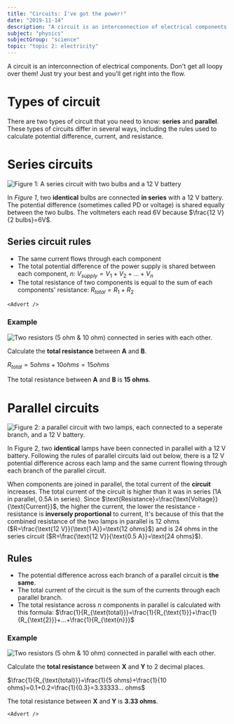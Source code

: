 ```yaml
---
title: "Circuits: I've got the power!"
date: "2019-11-14"
description: "A circuit is an interconnection of electrical components. Don't get all loopy over them! Just try your best and you'll get right into the flow."
subject: "physics"
subjectGroup: "science"
topic: "topic 2: electricity"
---
```


A circuit is an interconnection of electrical components. Don't get all loopy over them! Just try your best and you'll get right into the flow.

# Types of circuit

There are two types of circuit that you need to know: **series** and **parallel**. These types of circuits differ in several ways, including the rules used to calculate potential difference, current, and resistance.

# Series circuits

![Figure 1: A series circuit with two bulbs and a 12 V battery](articles/physics/topic-2/series-bulb-circuit.svg)

In _Figure 1_, two **identical** bulbs are connected **in series** with a 12 V battery. The potential difference (sometimes called PD or voltage) is shared equally between the two bulbs. The voltmeters each read 6V because $\frac{12 V}{2 bulbs}=6V$.

## Series circuit rules

- The same current flows through each component
- The total potential difference of the power supply is shared between each component, _n_: $V_{supply}=V_{1}+V_{2}+...+V_{n}$
- The total resistance of two components is equal to the sum of each components' resistance: $R_{total} = R_{1} + R_{2}$

```react
<Advert />
```

### Example

![Two resistors (5 ohm & 10 ohm) connected in series with each other.](articles/physics/topic-2/resistance.svg)

Calculate the **total resistance** between **A** and **B**.

$R_{total} = 5 ohms + 10 ohms = 15 ohms$

The total resistance between **A** and **B** is **15 ohms**.

# Parallel circuits

![Figure 2: a parallel circuit with two lamps, each connected to a seperate branch, and a 12 V battery.](articles/physics/topic-2/parallel-bulb-circuit.svg)

In Figure 2, two **identical** lamps have been connected in parallel with a 12 V battery. Following the rules of parallel circuits laid out below, there is a 12 V potential difference across each lamp and the same current flowing through each branch of the parallel circuit.

When components are joined in parallel, the total current of the **circuit** increases. The total current of the circuit is higher than it was in series (1A in parallel, 0.5A in series). Since $\text{Resistance}=\frac{\text{Voltage}}{\text{Current}}$, the higher the current, the lower the resistance - resistance is **inversely proportional** to current, It's because of this that the combined resistance of the two lamps in parallel is 12 ohms ($R=\frac{\text{12 V}}{\text{1 A}}=\text{12 ohms}$) and is 24 ohms in the series circuit ($R=\frac{\text{12 V}}{\text{0.5 A}}=\text{24 ohms}$).

## Rules

- The potential difference across each branch of a parallel circuit is **the same**.
- The total current of the circuit is the sum of the currents through each parallel branch.
- The total resistance across _n_ components in parallel is calculated with this formula: $\frac{1}{R_{\text{total}}}=\frac{1}{R_{\text{1}}}+\frac{1}{R_{\text{2}}}+...+\frac{1}{R_{\text{n}}}$

### Example

![Two resistors (5 ohm & 10 ohm) connected in parallel with each other.](articles/physics/topic-2/parallel-resistance.svg)

Calculate the **total resistance** between **X** and **Y** to 2 decimal places.

$\frac{1}{R_{\text{total}}}=\frac{1}{5 ohms}+\frac{1}{10 ohms}=0.1+0.2=\frac{1}{0.3}=3.33333... ohms$

The total resistance between **X** and **Y** is **3.33 ohms**.

```react
<Advert />
```
